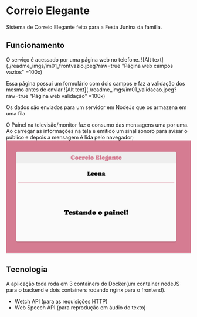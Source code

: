# Correio Elegante
Sistema de Correio Elegante feito para a Festa Junina da família.

## Funcionamento
O serviço é acessado por uma página web no telefone. 
![Alt text](./readme_imgs/im01_frontvazio.jpeg?raw=true "Página web campos vazios" =100x)

Essa página possui um formulário com dois campos e faz a validação dos mesmo antes de enviar
![Alt text](./readme_imgs/im01_validacao.jpeg?raw=true "Página web validação" =100x)

Os dados são enviados para um servidor em NodeJs que os armazena em uma fila.

O Painel na televisão/monitor faz o consumo das mensagens uma por uma.
Ao carregar as informações na tela é emitido um sinal sonoro para avisar o público e depois a mensagem é lida pelo navegador;
![Alt text](./readme_imgs/im02_frontpainel.png?raw=true "Painel" )

## Tecnologia
A aplicação toda roda em 3 containers do Docker(um container nodeJS para o backend e dois containers rodando nginx para o frontend).
- Wetch API (para as requisições HTTP)
- Web Speech API (para reprodução em áudio do texto)
